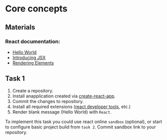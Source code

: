 # Core concepts

## Materials
### React documentation:
- [Hello World](https://reactjs.org/docs/hello-world.html)
- [Introducing JSX](https://reactjs.org/docs/introducing-jsx.html)
- [Rendering Elements](https://reactjs.org/docs/rendering-elements.html)

## Task 1

1. Create a repository. 
2. Install anapplication created via [create-react-app](https://reactjs.org/docs/create-a-new-react-app.html).
3. Commit the changes to repository.
4. Install all required extensions ([react developer tools](npmjs.com/package/react-devtools), etc.)
5. Render blank message (Hello World) with `React`.

To implement this task you could use react online `sandbox` (optional), or start to configure basic project build from `task 2`. Commit sandbox link to your repository.
